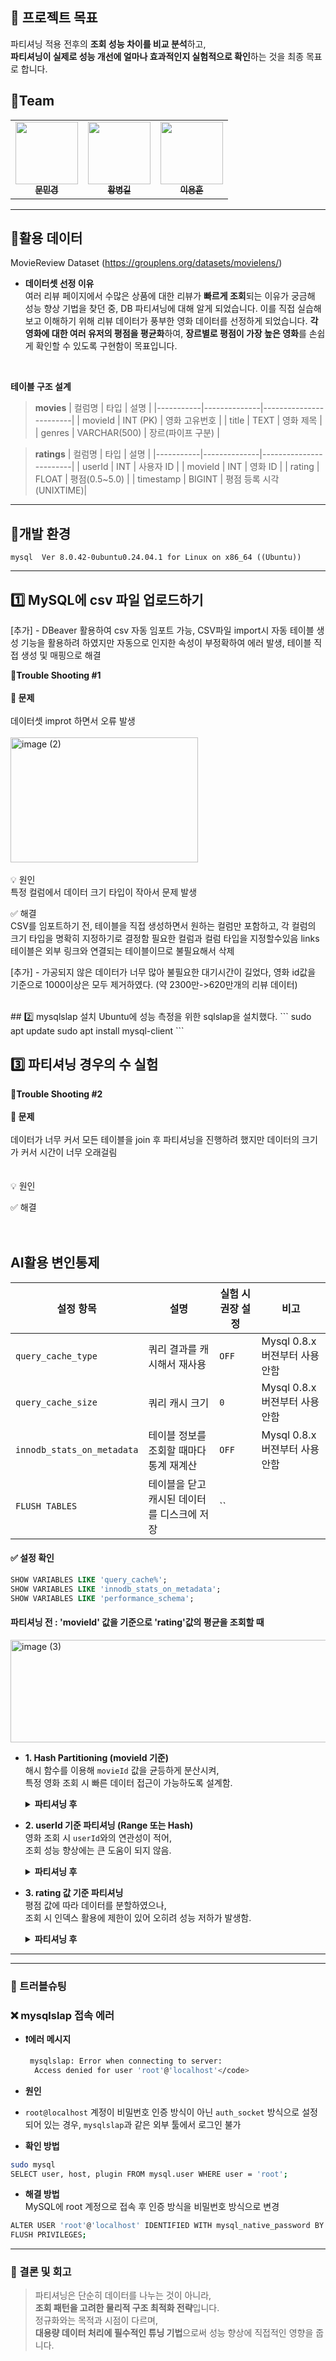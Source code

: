 ## 🎯 프로젝트 목표

파티셔닝 적용 전후의 **조회 성능 차이를 비교 분석**하고,  
**파티셔닝이 실제로 성능 개선에 얼마나 효과적인지 실험적으로 확인**하는 것을 최종 목표로 합니다.

## 🦕Team
<table>
  <tr>
    <td align="center">
      <a href="https://github.com/Minkyoungg0">
        <img src="https://avatars.githubusercontent.com/Minkyoungg0" width="100px;" alt=""/>
        <br />
        <sub><b>문민경</b></sub>
      </a>
    </td>
    <td align="center">
      <a href="https://github.com/Gill010147">
        <img src="https://avatars.githubusercontent.com/Gill010147" width="100px;" alt=""/>
        <br />
        <sub><b>황병길</b></sub>
      </a>
    </td>
    <td align="center">
      <a href="https://github.com/dldydgns">
        <img src="https://avatars.githubusercontent.com/dldydgns" width="100px;" alt=""/>
        <br />
        <sub><b>이용훈</b></sub>
      </a>
    </td>
  </tr>
</table>

---
## 🦕활용 데이터
MovieReview Dataset (https://grouplens.org/datasets/movielens/)

- <Strong> 데이터셋 선정 이유 </Strong><br>
여러 리뷰 페이지에서 수많은 상품에 대한 리뷰가 **빠르게 조회**되는 이유가 궁금해 성능 향상 기법을 찾던 중, DB 파티셔닝에 대해 알게 되었습니다.
이를 직접 실습해보고 이해하기 위해 리뷰 데이터가 풍부한 영화 데이터를 선정하게 되었습니다.
**각 영화에 대한 여러 유저의 평점을 평균화**하여, **장르별로 평점이 가장 높은 영화**를 손쉽게 확인할 수 있도록 구현함이 목표입니다.
<br>

<strong> 테이블 구조 설계 </strong> <br>
> <strong>movies</strong>
> | 컬럼명    | 타입         | 설명                   |
> |-----------|--------------|------------------------|
> | movieId   | INT (PK)     | 영화 고유번호          |
> | title     | TEXT         | 영화 제목              |
> | genres    | VARCHAR(500) | 장르(파이프 구분)      |

> <strong>ratings</strong>
> | 컬럼명    | 타입         | 설명                   |
> |-----------|--------------|------------------------|
> | userId    | INT          | 사용자 ID              |
> | movieId   | INT          | 영화 ID                |
> | rating    | FLOAT        | 평점(0.5~5.0)          |
> | timestamp | BIGINT       | 평점 등록 시각(UNIXTIME)|

---

## 🦕개발 환경
```
mysql  Ver 8.0.42-0ubuntu0.24.04.1 for Linux on x86_64 ((Ubuntu))
```
---
## 1️⃣ MySQL에 csv 파일 업로드하기
[추가] - DBeaver 활용하여 csv 자동 임포트 가능, CSV파일 import시 자동 테이블 생성 기능을 활용하려 하였지만 자동으로 인지한 속성이 부정확하여 에러 발생, 테이블 직접 생성 및 매핑으로 해결

<strong>📍Trouble Shooting #1 </strong><br>
<br>
<strong>🤔 문제 </strong><br>
<br>
데이터셋 improt 하면서 오류 발생 <br>
<br>
<img width="300" height="200" alt="image (2)" src="https://github.com/user-attachments/assets/ed45b931-5e53-4f6e-9f3e-23bf032abd03" />
<br>
<br>
💡 원인<br>
특정 컬럼에서 데이터 크기 타입이 작아서 문제 발생

✅ 해결<br>
CSV를 임포트하기 전, 테이블을 직접 생성하면서 원하는 컬럼만 포함하고, 각 컬럼의 크기 타입을 명확히 지정하기로 결정함
필요한 컬럼과 컬럼 타입을 지정할수있음
links 테이블은 외부 링크와 연결되는 테이블이므로 불필요해서 삭제

[추가] - 가공되지 않은 데이터가 너무 많아 불필요한 대기시간이 길었다, 영화 id값을 기준으로 1000이상은 모두 제거하였다. (약 2300만->620만개의 리뷰 데이터) 

<br>
## 2️⃣ mysqlslap 설치
Ubuntu에 성능 측정을 위한 sqlslap을 설치했다.
```
sudo apt update
sudo apt install mysql-client
```

## 3️⃣ 파티셔닝 경우의 수 실험

<strong>📍Trouble Shooting #2 </strong><br>
<br>
<strong>🤔 문제 </strong><br>
<br>
데이터가 너무 커서 
모든 테이블을 join 후 파티셔닝을 진행하려 했지만 데이터의 크기가 커서 시간이 너무 오래걸림<br>
<br>
<br>
💡 원인<br>


✅ 해결<br>
<br>
<br>

## AI활용 변인통제
| 설정 항목 | 설명 | 실험 시 권장 설정 | 비고|
|-----------|------|------------------|----------------|
| `query_cache_type` | 쿼리 결과를 캐시해서 재사용 | `OFF` | Mysql 0.8.x버젼부터 사용 안함 |
| `query_cache_size` | 쿼리 캐시 크기 | `0` | Mysql 0.8.x버젼부터 사용 안함 |
| `innodb_stats_on_metadata` | 테이블 정보를 조회할 때마다 통계 재계산 | `OFF` | Mysql 0.8.x버젼부터 사용 안함 |
| `FLUSH TABLES` | 테이블을 닫고 캐시된 데이터를 디스크에 저장 | `` | |

#### ✅ 설정 확인
```sql
SHOW VARIABLES LIKE 'query_cache%';
SHOW VARIABLES LIKE 'innodb_stats_on_metadata';
SHOW VARIABLES LIKE 'performance_schema';
```


#### 파티셔닝 전  : 'movieId' 값을 기준으로 'rating'값의 평균을 조회할 때
  <img width="1544" height="164" alt="image (3)" src="https://github.com/user-attachments/assets/4447bbee-440e-45da-b9aa-77583bcde8b5" />


- **1. Hash Partitioning (movieId 기준)**  
  해시 함수를 이용해 `movieId` 값을 균등하게 분산시켜,  
  특정 영화 조회 시 빠른 데이터 접근이 가능하도록 설계함.
  
  <details>
  <summary><strong>파티셔닝 후</strong></summary>
    
  <img width="1581" height="194" alt="image (2)" src="https://github.com/user-attachments/assets/a7d16200-9f06-4de3-b10e-b0eb9fe3e003" />
  

  </details>

- **2. userId 기준 파티셔닝 (Range 또는 Hash)**  
  영화 조회 시 `userId`와의 연관성이 적어,  
  조회 성능 향상에는 큰 도움이 되지 않음.
  <details>
  <summary><strong>파티셔닝 후</strong></summary>
  <img width="1585" height="195" alt="image (1)" src="https://github.com/user-attachments/assets/6ff23e2f-ea3a-4b0b-bf76-a4dedd0b7b4c" />
  </details>

- **3. rating 값 기준 파티셔닝**  
  평점 값에 따라 데이터를 분할하였으나,  
  조회 시 인덱스 활용에 제한이 있어 오히려 성능 저하가 발생함.
  <details>
  <summary><strong>파티셔닝 후</strong></summary>
  <img width="1589" height="198" alt="image" src="https://github.com/user-attachments/assets/f454d41a-5d70-4347-bcbe-8388014dff94" />
  </details>

---


---

### 🔸 트러블슈팅

### ❌ mysqlslap 접속 에러

- **❗에러 메시지**
  ```bash
   mysqlslap: Error when connecting to server:
    Access denied for user 'root'@'localhost'</code>
  ```
- **원인**
- `root@localhost` 계정이 비밀번호 인증 방식이 아닌 `auth_socket` 방식으로 설정되어 있는 경우, 
  `mysqlslap`과 같은 외부 툴에서 로그인 불가

- **확인 방법**
```bash
sudo mysql
SELECT user, host, plugin FROM mysql.user WHERE user = 'root';
```

- **해결 방법** <br>
MySQL에 root 계정으로 접속 후 인증 방식을 비밀번호 방식으로 변경<br>
```bash
ALTER USER 'root'@'localhost' IDENTIFIED WITH mysql_native_password BY '원하는비밀번호';
FLUSH PRIVILEGES;
```
---

### 📌 결론 및 회고

> 파티셔닝은 단순히 데이터를 나누는 것이 아니라,  
> **조회 패턴을 고려한 물리적 구조 최적화 전략**입니다.  
> 정규화와는 목적과 시점이 다르며,  
> **대용량 데이터 처리에 필수적인 튜닝 기법**으로써 성능 향상에 직접적인 영향을 줍니다.
